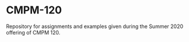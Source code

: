 # CMPM-120
Repository for assignments and examples given during the Summer 2020 offering of CMPM 120.
